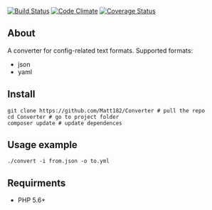 [![Build Status](https://travis-ci.org/Matt182/Converter.svg?branch=master)](https://travis-ci.org/Matt182/Converter)
[![Code Climate](https://codeclimate.com/github/Matt182/Converter/badges/gpa.svg)](https://codeclimate.com/github/Matt182/Converter)
[![Coverage Status](https://coveralls.io/repos/github/Matt182/Converter/badge.svg?branch=master)](https://coveralls.io/github/Matt182/Converter?branch=master)

## About
A converter for config-related text formats. Supported formats:
- json
- yaml

## Install
```
git clone https://github.com/Matt182/Converter # pull the repo
cd Converter # go to project folder
composer update # update dependences
```

## Usage example
`./convert -i from.json -o to.yml`

## Requirments
- PHP 5.6+
